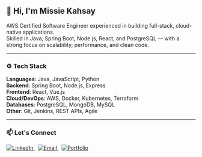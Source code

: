 ## 👋 Hi, I'm Missie Kahsay

AWS Certified Software Engineer experienced in building full-stack, cloud-native applications.  
Skilled in Java, Spring Boot, Node.js, React, and PostgreSQL — with a strong focus on scalability, performance, and clean code.

---

### ⚙️ Tech Stack

**Languages**: Java, JavaScript, Python  
**Backend**: Spring Boot, Node.js, Express  
**Frontend**: React, Vue.js  
**Cloud/DevOps**: AWS, Docker, Kubernetes, Terraform  
**Databases**: PostgreSQL, MongoDB, MySQL  
**Other**: Git, Jenkins, REST APIs, Agile

---

### 📫 Let's Connect

<a href="https://www.linkedin.com/in/missiekahsay/" target="_blank">
  <img src="https://img.icons8.com/color/28/linkedin.png" alt="LinkedIn"/>
</a> &nbsp;
<a href="mailto:missiekahsay@gmail.com" target="_blank">
  <img src="https://img.icons8.com/fluency/28/apple-mail.png" alt="Email"/>
</a> &nbsp;
<a href="https://missie-portfolio.vercel.app/" target="_blank">
  <img src="https://img.icons8.com/fluency/28/domain.png" alt="Portfolio"/>
</a>
